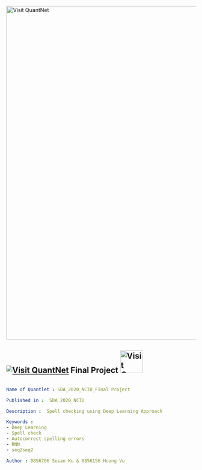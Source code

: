 [<img src="https://github.com/QuantLet/Styleguide-and-FAQ/blob/master/pictures/banner.png" width="888" alt="Visit QuantNet">](http://quantlet.de/)

## [<img src="https://github.com/QuantLet/Styleguide-and-FAQ/blob/master/pictures/qloqo.png" alt="Visit QuantNet">](http://quantlet.de/) **Final Project** [<img src="https://github.com/QuantLet/Styleguide-and-FAQ/blob/master/pictures/QN2.png" width="60" alt="Visit QuantNet 2.0">](http://quantlet.de/)

```yaml

Name of Quantlet : SDA_2020_NCTU_Final Project

Published in :  SDA_2020_NCTU

Description :  Spell checking using Deep Learning Approach

Keywords : 
- Deep Learning
- Spell check
- Autocorrect spelling errors
- RNN
- seq2seq2

Author : 0856706 Susan Ku & 0856156 Huong Vu
